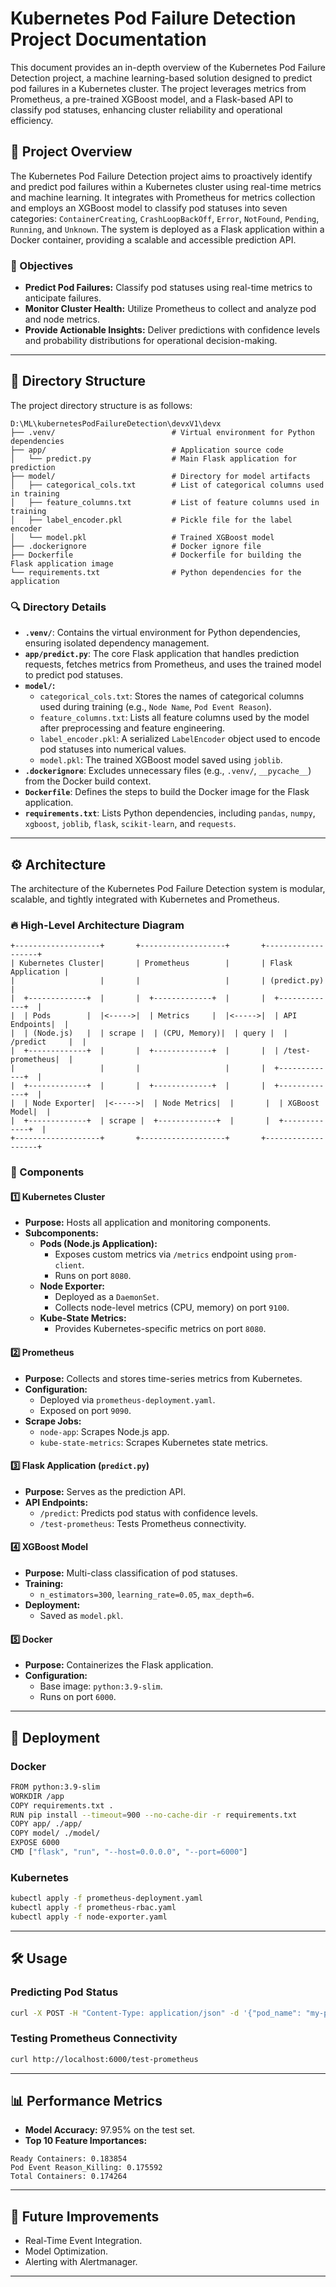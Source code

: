 # Kubernetes Pod Failure Detection Project Documentation

This document provides an in-depth overview of the Kubernetes Pod Failure Detection project, a machine learning-based solution designed to predict pod failures in a Kubernetes cluster. The project leverages metrics from Prometheus, a pre-trained XGBoost model, and a Flask-based API to classify pod statuses, enhancing cluster reliability and operational efficiency.

## 📌 Project Overview

The Kubernetes Pod Failure Detection project aims to proactively identify and predict pod failures within a Kubernetes cluster using real-time metrics and machine learning. It integrates with Prometheus for metrics collection and employs an XGBoost model to classify pod statuses into seven categories: `ContainerCreating`, `CrashLoopBackOff`, `Error`, `NotFound`, `Pending`, `Running`, and `Unknown`. The system is deployed as a Flask application within a Docker container, providing a scalable and accessible prediction API.

### 🎯 Objectives
- **Predict Pod Failures:** Classify pod statuses using real-time metrics to anticipate failures.
- **Monitor Cluster Health:** Utilize Prometheus to collect and analyze pod and node metrics.
- **Provide Actionable Insights:** Deliver predictions with confidence levels and probability distributions for operational decision-making.

---

## 📁 Directory Structure

The project directory structure is as follows:

```plaintext
D:\ML\kubernetesPodFailureDetection\devxV1\devx
├── .venv/                          # Virtual environment for Python dependencies
├── app/                            # Application source code
│   └── predict.py                  # Main Flask application for prediction
├── model/                          # Directory for model artifacts
│   ├── categorical_cols.txt        # List of categorical columns used in training
│   ├── feature_columns.txt         # List of feature columns used in training
│   ├── label_encoder.pkl           # Pickle file for the label encoder
│   └── model.pkl                   # Trained XGBoost model
├── .dockerignore                   # Docker ignore file
├── Dockerfile                      # Dockerfile for building the Flask application image
└── requirements.txt                # Python dependencies for the application
```

### 🔍 Directory Details
- **`.venv/`**: Contains the virtual environment for Python dependencies, ensuring isolated dependency management.
- **`app/predict.py`**: The core Flask application that handles prediction requests, fetches metrics from Prometheus, and uses the trained model to predict pod statuses.
- **`model/`:**
  - `categorical_cols.txt`: Stores the names of categorical columns used during training (e.g., `Node Name`, `Pod Event Reason`).
  - `feature_columns.txt`: Lists all feature columns used by the model after preprocessing and feature engineering.
  - `label_encoder.pkl`: A serialized `LabelEncoder` object used to encode pod statuses into numerical values.
  - `model.pkl`: The trained XGBoost model saved using `joblib`.
- **`.dockerignore`**: Excludes unnecessary files (e.g., `.venv/`, `__pycache__`) from the Docker build context.
- **`Dockerfile`**: Defines the steps to build the Docker image for the Flask application.
- **`requirements.txt`**: Lists Python dependencies, including `pandas`, `numpy`, `xgboost`, `joblib`, `flask`, `scikit-learn`, and `requests`.

---

## ⚙️ Architecture

The architecture of the Kubernetes Pod Failure Detection system is modular, scalable, and tightly integrated with Kubernetes and Prometheus.

### 🔥 High-Level Architecture Diagram

```plaintext
+-------------------+       +-------------------+       +-------------------+
| Kubernetes Cluster|       | Prometheus        |       | Flask Application |
|                   |       |                   |       | (predict.py)      |
|  +-------------+  |       |  +-------------+  |       |  +-------------+  |
|  | Pods        |  |<----->|  | Metrics     |  |<----->|  | API Endpoints|  |
|  | (Node.js)   |  | scrape |  | (CPU, Memory)|  | query |  | /predict     |  |
|  +-------------+  |       |  +-------------+  |       |  | /test-prometheus|  |
|                   |       |                   |       |  +-------------+  |
|  +-------------+  |       |  +-------------+  |       |  +-------------+  |
|  | Node Exporter|  |<----->|  | Node Metrics|  |       |  | XGBoost Model|  |
|  +-------------+  | scrape |  +-------------+  |       |  +-------------+  |
+-------------------+       +-------------------+       +-------------------+
```

### 🔧 Components

#### 1️⃣ Kubernetes Cluster
- **Purpose:** Hosts all application and monitoring components.
- **Subcomponents:**
  - **Pods (Node.js Application):**
    - Exposes custom metrics via `/metrics` endpoint using `prom-client`.
    - Runs on port `8080`.
  - **Node Exporter:**
    - Deployed as a `DaemonSet`.
    - Collects node-level metrics (CPU, memory) on port `9100`.
  - **Kube-State Metrics:**
    - Provides Kubernetes-specific metrics on port `8080`.

#### 2️⃣ Prometheus
- **Purpose:** Collects and stores time-series metrics from Kubernetes.
- **Configuration:**
  - Deployed via `prometheus-deployment.yaml`.
  - Exposed on port `9090`.
- **Scrape Jobs:**
  - `node-app`: Scrapes Node.js app.
  - `kube-state-metrics`: Scrapes Kubernetes state metrics.

#### 3️⃣ Flask Application (`predict.py`)
- **Purpose:** Serves as the prediction API.
- **API Endpoints:**
  - `/predict`: Predicts pod status with confidence levels.
  - `/test-prometheus`: Tests Prometheus connectivity.

#### 4️⃣ XGBoost Model
- **Purpose:** Multi-class classification of pod statuses.
- **Training:**
  - `n_estimators=300`, `learning_rate=0.05`, `max_depth=6`.
- **Deployment:**
  - Saved as `model.pkl`.

#### 5️⃣ Docker
- **Purpose:** Containerizes the Flask application.
- **Configuration:**
  - Base image: `python:3.9-slim`.
  - Runs on port `6000`.

---

## 🚀 Deployment

### Docker
```bash
FROM python:3.9-slim
WORKDIR /app
COPY requirements.txt .
RUN pip install --timeout=900 --no-cache-dir -r requirements.txt
COPY app/ ./app/
COPY model/ ./model/
EXPOSE 6000
CMD ["flask", "run", "--host=0.0.0.0", "--port=6000"]
```

### Kubernetes
```bash
kubectl apply -f prometheus-deployment.yaml
kubectl apply -f prometheus-rbac.yaml
kubectl apply -f node-exporter.yaml
```

---

## 🛠️ Usage

### Predicting Pod Status
```bash
curl -X POST -H "Content-Type: application/json" -d '{"pod_name": "my-pod", "namespace": "default"}' http://localhost:6000/predict
```

### Testing Prometheus Connectivity
```bash
curl http://localhost:6000/test-prometheus
```

---

## 📊 Performance Metrics

- **Model Accuracy:** 97.95% on the test set.
- **Top 10 Feature Importances:**
```plaintext
Ready Containers: 0.183854
Pod Event Reason_Killing: 0.175592
Total Containers: 0.174264
```

---

## 🚀 Future Improvements
- Real-Time Event Integration.
- Model Optimization.
- Alerting with Alertmanager.

---

